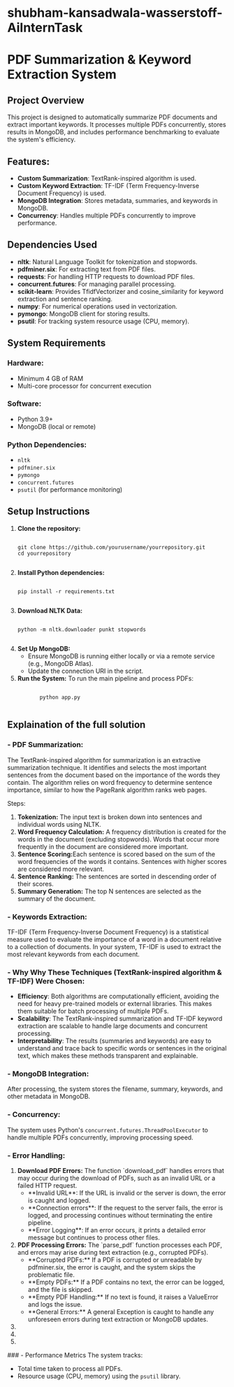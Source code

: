 # shubham-kansadwala-wasserstoff-AiInternTask

# PDF Summarization & Keyword Extraction System

## Project Overview
This project is designed to automatically summarize PDF documents and extract important keywords. It processes multiple PDFs concurrently, stores results in MongoDB, and includes performance benchmarking to evaluate the system's efficiency.

## Features:
- **Custom Summarization**: TextRank-inspired algorithm is used.
- **Custom Keyword Extraction**: TF-IDF (Term Frequency-Inverse Document Frequency) is used.
- **MongoDB Integration**: Stores metadata, summaries, and keywords in MongoDB.
- **Concurrency**: Handles multiple PDFs concurrently to improve performance.

## Dependencies Used

- **nltk**: Natural Language Toolkit for tokenization and stopwords.
- **pdfminer.six**: For extracting text from PDF files.
- **requests**: For handling HTTP requests to download PDF files.
- **concurrent.futures**: For managing parallel processing.
- **scikit-learn**: Provides TfidfVectorizer and cosine_similarity for keyword extraction and sentence ranking.
- **numpy**: For numerical operations used in vectorization.
- **pymongo**: MongoDB client for storing results.
- **psutil**: For tracking system resource usage (CPU, memory).

## System Requirements

### Hardware:
- Minimum 4 GB of RAM
- Multi-core processor for concurrent execution

### Software:
- Python 3.9+
- MongoDB (local or remote)

### Python Dependencies:
- `nltk`
- `pdfminer.six`
- `pymongo`
- `concurrent.futures`
- `psutil` (for performance monitoring)

## Setup Instructions

<ol>
    <li><strong>Clone the repository:</strong>
        <pre><code class="bash">
git clone https://github.com/yourusername/yourrepository.git
cd yourrepository 
        </code></pre>
    </li>

<li><strong>Install Python dependencies:</strong>
        <pre><code class="bash">
pip install -r requirements.txt
        </code></pre>
    </li>

<li><strong>Download NLTK Data:</strong>
        <pre><code class="bash">
python -m nltk.downloader punkt stopwords
        </code></pre>
    </li>

<li><strong>Set Up MongoDB:</strong>
       <ul>
  <li>Ensure MongoDB is running either locally or via a remote service (e.g., MongoDB Atlas).</li>
  <li>Update the connection URI in the script.</li>
       </ul>
</li>

<li><strong>Run the System:</strong>
    To run the main pipeline and process PDFs:
<pre><code class="bash">
       python app.py        
       </code></pre>
</li>

</ol>

## Explaination of the full solution

### - PDF Summarization:

The TextRank-inspired algorithm for summarization is an extractive summarization technique. It identifies and selects the most important sentences from the document based on the importance of the words they contain. The algorithm relies on word frequency to determine sentence importance, similar to how the PageRank algorithm ranks web pages.

Steps:
<ol>
<li><strong>Tokenization:</strong> The input text is broken down into sentences and individual words using NLTK.</li>
<li><strong>Word Frequency Calculation:</strong> A frequency distribution is created for the words in the document (excluding stopwords).
Words that occur more frequently in the document are considered more important.</li>
<li><strong>Sentence Scoring:</strong>Each sentence is scored based on the sum of the word frequencies of the words it contains. Sentences with higher scores are considered more relevant.</li>
<li><strong>Sentence Ranking:</strong> The sentences are sorted in descending order of their scores.</li>
<li><strong>Summary Generation:</strong> The top N sentences are selected as the summary of the document.</li>
</ol>

### - Keywords Extraction:

TF-IDF (Term Frequency-Inverse Document Frequency) is a statistical measure used to evaluate the importance of a word in a document relative to a collection of documents. In your system, TF-IDF is used to extract the most relevant keywords from each document.

### - Why Why These Techniques (TextRank-inspired algorithm & TF-IDF) Were Chosen:

- **Efficiency**: Both algorithms are computationally efficient, avoiding the need for heavy pre-trained models or external libraries. This makes them suitable for batch processing of multiple PDFs.
- **Scalability**: The TextRank-inspired summarization and TF-IDF keyword extraction are scalable to handle large documents and concurrent processing.
- **Interpretability**: The results (summaries and keywords) are easy to understand and trace back to specific words or sentences in the original text, which makes these methods transparent and explainable.


### - MongoDB Integration:
After processing, the system stores the filename, summary, keywords, and other metadata in MongoDB.

### - Concurrency:
The system uses Python's `concurrent.futures.ThreadPoolExecutor` to handle multiple PDFs concurrently, improving processing speed.

### - Error Handling:

<ol>
<li><strong>Download PDF Errors:</strong> The function `download_pdf` handles errors that may occur during the download of PDFs, such as an invalid URL or a failed HTTP request.
    <ul>
<li>**Invalid URL**: If the URL is invalid or the server is down, the error is caught and logged.</li>
<li>**Connection errors**: If the request to the server fails, the error is logged, and processing continues without terminating the entire pipeline.</li>
<li>**Error Logging**: If an error occurs, it prints a detailed error message but continues to process other files.</li>
    </ul>
</li>
    
<li><strong>PDF Processing Errors:</strong> The `parse_pdf` function processes each PDF, and errors may arise during text extraction (e.g., corrupted PDFs).

<ul>
<li>**Corrupted PDFs:** If a PDF is corrupted or unreadable by pdfminer.six, the error is caught, and the system skips the problematic file.</li>
<li>**Empty PDFs:** If a PDF contains no text, the error can be logged, and the file is skipped.</li>
<li>**Empty PDF Handling:** If no text is found, it raises a ValueError and logs the issue.</li>
<li>**General Errors:** A general Exception is caught to handle any unforeseen errors during text extraction or MongoDB updates.</li>
</ul>

</li>



<li><strong></strong></li>
<li><strong></strong></li>

<li><strong></strong></li>

</ol>
### - Performance Metrics
The system tracks:

- Total time taken to process all PDFs.
- Resource usage (CPU, memory) using the `psutil` library.




